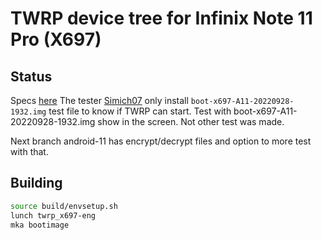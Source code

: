 # TWRP device tree for Infinix Note 11 Pro (X697)

## Status

Specs [here](https://twrp.me/faq/OfficialMaintainer.html)
The tester [Simich07](https://4pda.to/forum/index.php?showuser=1671401) only install `boot-x697-A11-20220928-1932.img` test file to know if TWRP can start.
Test with boot-x697-A11-20220928-1932.img show in the screen. Not other test was made.

Next branch android-11 has encrypt/decrypt files and option to more test with that.


## Building

```bash
source build/envsetup.sh
lunch twrp_x697-eng
mka bootimage
```

